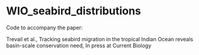 # WIO_seabird_distributions

Code to accompany the paper: 

Trevail et al., Tracking seabird migration in the tropical Indian Ocean reveals basin-scale conservation need, In press at Current Biology

